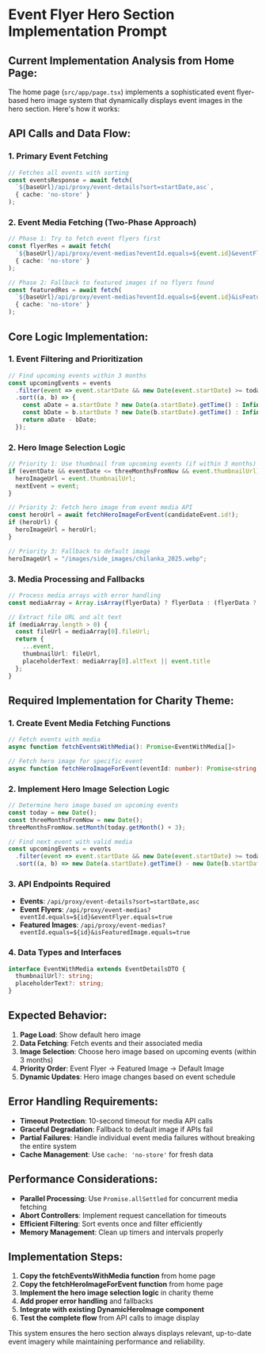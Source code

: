 # Event Flyer Hero Section Implementation Prompt

## **Current Implementation Analysis from Home Page:**

The home page (`src/app/page.tsx`) implements a sophisticated event flyer-based hero image system that dynamically displays event images in the hero section. Here's how it works:

## **API Calls and Data Flow:**

### 1. **Primary Event Fetching**
```typescript
// Fetches all events with sorting
const eventsResponse = await fetch(
  `${baseUrl}/api/proxy/event-details?sort=startDate,asc`,
  { cache: 'no-store' }
);
```

### 2. **Event Media Fetching (Two-Phase Approach)**
```typescript
// Phase 1: Try to fetch event flyers first
const flyerRes = await fetch(
  `${baseUrl}/api/proxy/event-medias?eventId.equals=${event.id}&eventFlyer.equals=true`,
  { cache: 'no-store' }
);

// Phase 2: Fallback to featured images if no flyers found
const featuredRes = await fetch(
  `${baseUrl}/api/proxy/event-medias?eventId.equals=${event.id}&isFeaturedImage.equals=true`,
  { cache: 'no-store' }
);
```

## **Core Logic Implementation:**

### 1. **Event Filtering and Prioritization**
```typescript
// Find upcoming events within 3 months
const upcomingEvents = events
  .filter(event => event.startDate && new Date(event.startDate) >= today)
  .sort((a, b) => {
    const aDate = a.startDate ? new Date(a.startDate).getTime() : Infinity;
    const bDate = b.startDate ? new Date(b.startDate).getTime() : Infinity;
    return aDate - bDate;
  });
```

### 2. **Hero Image Selection Logic**
```typescript
// Priority 1: Use thumbnail from upcoming events (if within 3 months)
if (eventDate && eventDate <= threeMonthsFromNow && event.thumbnailUrl) {
  heroImageUrl = event.thumbnailUrl;
  nextEvent = event;
}

// Priority 2: Fetch hero image from event media API
const heroUrl = await fetchHeroImageForEvent(candidateEvent.id!);
if (heroUrl) {
  heroImageUrl = heroUrl;
}

// Priority 3: Fallback to default image
heroImageUrl = "/images/side_images/chilanka_2025.webp";
```

### 3. **Media Processing and Fallbacks**
```typescript
// Process media arrays with error handling
const mediaArray = Array.isArray(flyerData) ? flyerData : (flyerData ? [flyerData] : []);

// Extract file URL and alt text
if (mediaArray.length > 0) {
  const fileUrl = mediaArray[0].fileUrl;
  return {
    ...event,
    thumbnailUrl: fileUrl,
    placeholderText: mediaArray[0].altText || event.title
  };
}
```

## **Required Implementation for Charity Theme:**

### 1. **Create Event Media Fetching Functions**
```typescript
// Fetch events with media
async function fetchEventsWithMedia(): Promise<EventWithMedia[]>

// Fetch hero image for specific event
async function fetchHeroImageForEvent(eventId: number): Promise<string | null>
```

### 2. **Implement Hero Image Selection Logic**
```typescript
// Determine hero image based on upcoming events
const today = new Date();
const threeMonthsFromNow = new Date();
threeMonthsFromNow.setMonth(today.getMonth() + 3);

// Find next event with valid media
const upcomingEvents = events
  .filter(event => event.startDate && new Date(event.startDate) >= today)
  .sort((a, b) => new Date(a.startDate).getTime() - new Date(b.startDate).getTime());
```

### 3. **API Endpoints Required**
- **Events**: `/api/proxy/event-details?sort=startDate,asc`
- **Event Flyers**: `/api/proxy/event-medias?eventId.equals=${id}&eventFlyer.equals=true`
- **Featured Images**: `/api/proxy/event-medias?eventId.equals=${id}&isFeaturedImage.equals=true`

### 4. **Data Types and Interfaces**
```typescript
interface EventWithMedia extends EventDetailsDTO {
  thumbnailUrl?: string;
  placeholderText?: string;
}
```

## **Expected Behavior:**

1. **Page Load**: Show default hero image
2. **Data Fetching**: Fetch events and their associated media
3. **Image Selection**: Choose hero image based on upcoming events (within 3 months)
4. **Priority Order**: Event Flyer → Featured Image → Default Image
5. **Dynamic Updates**: Hero image changes based on event schedule

## **Error Handling Requirements:**

- **Timeout Protection**: 10-second timeout for media API calls
- **Graceful Degradation**: Fallback to default image if APIs fail
- **Partial Failures**: Handle individual event media failures without breaking the entire system
- **Cache Management**: Use `cache: 'no-store'` for fresh data

## **Performance Considerations:**

- **Parallel Processing**: Use `Promise.allSettled` for concurrent media fetching
- **Abort Controllers**: Implement request cancellation for timeouts
- **Efficient Filtering**: Sort events once and filter efficiently
- **Memory Management**: Clean up timers and intervals properly

## **Implementation Steps:**

1. **Copy the fetchEventsWithMedia function** from home page
2. **Copy the fetchHeroImageForEvent function** from home page
3. **Implement the hero image selection logic** in charity theme
4. **Add proper error handling** and fallbacks
5. **Integrate with existing DynamicHeroImage component**
6. **Test the complete flow** from API calls to image display

This system ensures the hero section always displays relevant, up-to-date event imagery while maintaining performance and reliability.
